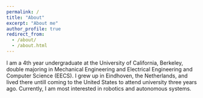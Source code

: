 ```yaml
---
permalink: /
title: "About"
excerpt: "About me"
author_profile: true
redirect_from: 
  - /about/
  - /about.html
---
```


I am a 4th year undergraduate at the University of California, Berkeley, double majoring in Mechanical Engineering and Electrical Engineering and Computer Science (EECS). I grew up in Eindhoven, the Netherlands, and lived there untill coming to the United States to attend university three years ago. Currently, I am most interested in robotics and autonomous systems. 